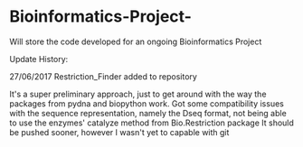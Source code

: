 # Bioinformatics-Project-
Will store the code developed for an ongoing Bioinformatics Project 

Update History:

27/06/2017 
Restriction_Finder added to repository

It's a super preliminary approach, just to get around with the way the packages from pydna and biopython work.
Got some compatibility issues with the sequence representation, namely the Dseq format, not being able to use the  enzymes' catalyze method from Bio.Restriction package
It should be pushed sooner, however I wasn't yet to capable with git

